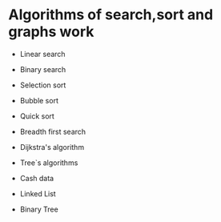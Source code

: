 # Algorithms of search,sort and graphs work

* Linear search
* Binary search

* Selection sort
* Bubble sort
* Quick sort

* Breadth first search
* Dijkstra's algorithm
* Tree`s algorithms

* Cash data

* Linked List
* Binary Tree
